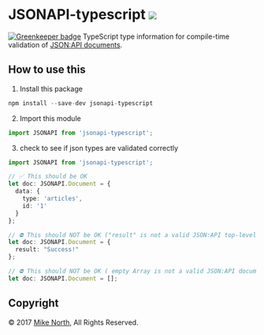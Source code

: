 # JSONAPI-typescript <a href="https://travis-ci.org/mike-north/jsonapi-typescript"  align='right'><img src="https://travis-ci.org/mike-north/jsonapi-typescript.svg?branch=master"></a>

[![Greenkeeper badge](https://badges.greenkeeper.io/mike-north/jsonapi-typescript.svg)](https://greenkeeper.io/)
TypeScript type information for compile-time validation of [JSON:API documents](https://www.jsonapi.org/).

## How to use this

1. Install this package
```js
npm install --save-dev jsonapi-typescript
```

2. Import this module
```ts
import JSONAPI from 'jsonapi-typescript';
```

3. check to see if json types are validated correctly

```ts
import JSONAPI from 'jsonapi-typescript';

// ✅ This should be OK
let doc: JSONAPI.Document = {
  data: {
    type: 'articles',
    id: '1'
  }
};

// ⛔️ This should NOT be OK ("result" is not a valid JSON:API top-level key)
let doc: JSONAPI.Document = {
  result: "Success!"
};

// ⛔️ This should NOT be OK ( empty Array is not a valid JSON:API document )
let doc: JSONAPI.Document = [];
```

## Copyright
&copy; 2017 [Mike North](https://github.com/mike-north), All Rights Reserved.
